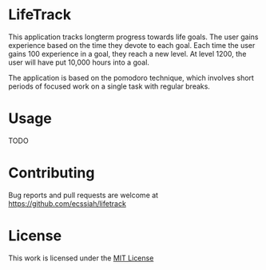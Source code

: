 # LifeTrack

This application tracks longterm progress towards life goals. The user gains experience based on the time they devote to each goal. Each time the user gains 100 experience in a goal, they reach a new level. At level 1200, the user will have put 10,000 hours into a goal.   

The application is based on the pomodoro technique, which involves short periods of focused work on a single task with regular breaks. 

# Usage

TODO

# Contributing

Bug reports and pull requests are welcome at https://github.com/ecssiah/lifetrack

# License

This work is licensed under the [MIT License](https://github.com/ecssiah/lifetrack/blob/master/LICENSE.txt)

